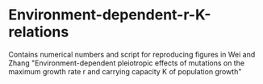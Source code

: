 # Environment-dependent-r-K-relations
Contains numerical numbers and script for reproducing figures in Wei and Zhang "Environment-dependent pleiotropic effects of mutations on the maximum growth rate r and carrying capacity K of population growth"
